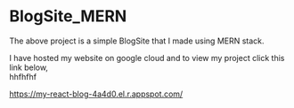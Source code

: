 # BlogSite_MERN

The above project is a simple BlogSite that I made using MERN stack.

I have hosted my website on google cloud and to view my project click this link below,  
hhfhfhf

https://my-react-blog-4a4d0.el.r.appspot.com/

